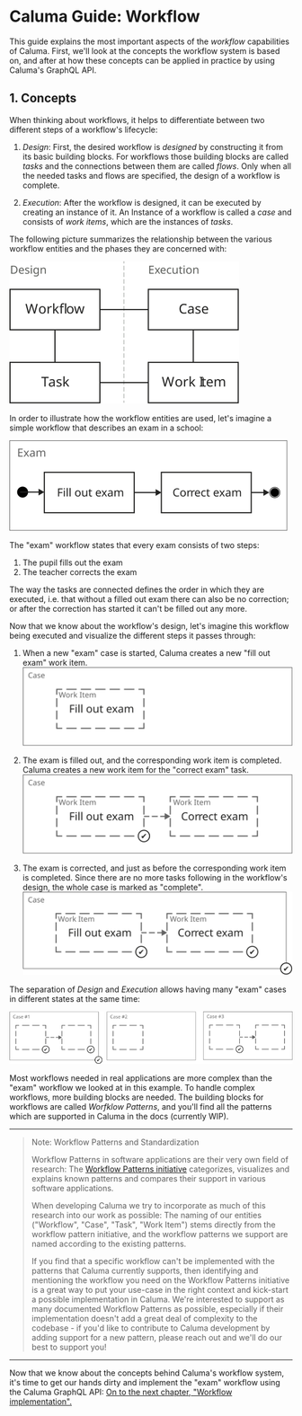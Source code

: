# Caluma Guide: Workflow

This guide explains the most important aspects of the _workflow_ capabilities of Caluma. First, we'll look at the concepts the workflow system is based on, and after at how these concepts can be applied in practice by using Caluma's GraphQL API.

## 1. Concepts

When thinking about workflows, it helps to differentiate between two different steps of a workflow's lifecycle:

1. _Design_: First, the desired workflow is _designed_ by constructing it from its basic building blocks. For workflows those building blocks are called _tasks_ and the connections between them are called _flows_. Only when all the needed tasks and flows are specified, the design of a workflow is complete.

2. _Execution_: After the workflow is designed, it can be executed by creating an instance of it. An Instance of a workflow is called a _case_ and consists of _work items_, which are the instances of _tasks_.

The following picture summarizes the relationship between the various workflow entities and the phases they are concerned with:

![Workflow entities diagram](workflow-entities.svg)

In order to illustrate how the workflow entities are used, let's imagine a simple workflow that describes an exam in a school:

![Exam workflow with two tasks](exam-design.svg)

The "exam" workflow states that every exam consists of two steps:

1. The pupil fills out the exam
2. The teacher corrects the exam

The way the tasks are connected defines the order in which they are executed, i.e. that without a filled out exam there can also be no correction; or after the correction has started it can't be filled out any more.

Now that we know about the workflow's design, let's imagine this workflow being executed and visualize the different steps it passes through:

1. When a new "exam" case is started, Caluma creates a new "fill out exam" work item.
  ![Exam case with one work item](exam-execution-1.svg)


2. The exam is filled out, and the corresponding work item is completed. Caluma creates a new work item for the "correct exam" task.
  ![Exam case with one work item](exam-execution-2.svg)

3. The exam is corrected, and just as before the corresponding work item is completed. Since there are no more tasks following in the workflow's design, the whole case is marked as "complete".
  ![Exam case with one work item](exam-execution-3.svg)

The separation of _Design_ and _Execution_ allows having many "exam" cases  in different states at the same time:

![Three exam cases in different states](exam-execution-4.svg)

Most workflows needed in real applications are more complex than the "exam" workflow we looked at in this example. To handle complex workflows, more building blocks are needed. The building blocks for workflows are called _Worfklow Patterns_, and you'll find all the patterns which are supported in Caluma in the docs (currently WIP).

---
> Note: Workflow Patterns and Standardization
>
> Workflow Patterns in software applications are their very own field of research: The [Workflow Patterns initiative](http://www.workflowpatterns.com/) categorizes, visualizes and explains known patterns and compares their support in various software applications.
>
> When developing Caluma we try to incorporate as much of this research into our work as possible: The naming of our entities ("Workflow", "Case", "Task", "Work Item") stems directly from the workflow pattern initiative, and the workflow patterns we support are named according to the existing patterns.
>
> If you find that a specific workflow can't be implemented with the patterns that Caluma currently supports, then identifying and mentioning the workflow you need on the Workflow Patterns initiative is a great way to put your use-case in the right context and kick-start a possible implementation in Caluma. We're interested to support as many documented Workflow Patterns as possible, especially if their implementation doesn't add a great deal of complexity to the codebase - if you'd like to contribute to Caluma development by adding support for a new pattern, please reach out and we'll do our best to support you!
---

Now that we know about the concepts behind Caluma's workflow system, it's time to get our hands dirty and implement the "exam" workflow using the Caluma GraphQL API: [On to the next chapter, "Workflow implementation".](workflow-implementation.md)
